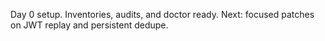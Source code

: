 Day 0 setup. Inventories, audits, and doctor ready. Next: focused patches on JWT replay and persistent dedupe.
